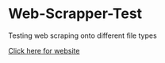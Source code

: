 # Web-Scrapper-Test
Testing web scraping onto different file types

[Click here for website]("https://ernesto-b.github.io/index.html")